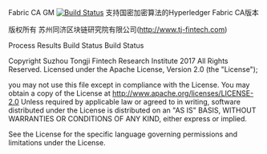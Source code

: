 Fabric CA GM
[![Build Status](https://travis-ci.org/tjfoc/fabric-ca-gm.svg?branch=master)](https://travis-ci.org/tjfoc/fabric-ca-gm)
支持国密加密算法的Hyperledger Fabric CA版本

版权所有 苏州同济区块链研究院有限公司(http://www.tj-fintech.com)

Process Results Build Status Build Status

Copyright Suzhou Tongji Fintech Research Institute 2017 All Rights Reserved. Licensed under the Apache License, Version 2.0 (the "License");

you may not use this file except in compliance with the License. You may obtain a copy of the License at http://www.apache.org/licenses/LICENSE-2.0 Unless required by applicable law or agreed to in writing, software distributed under the License is distributed on an "AS IS" BASIS, WITHOUT WARRANTIES OR CONDITIONS OF ANY KIND, either express or implied.

See the License for the specific language governing permissions and limitations under the License.
